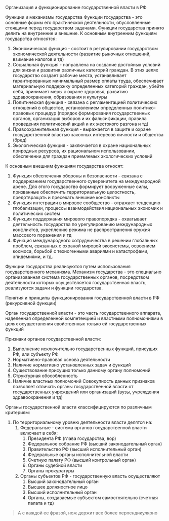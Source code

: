 Организация и функционирование государственной власти в РФ

Функции и механизмы государства
Функции государства - это основные формы его практической деятельности, обусловленные стоящими перед государством задачами. Функции государства принято делить на внутренние и внешние. 
К основным внутренним функциям государства относятся:
1) Экономическая функция - состоит в регулировании государством экономической деятельности (развитие рыночных отношений, взимание налогов и тд)
2) Социальная функция - направлена на создание достойных условий для жизни и развития различных категорий граждан. В этих целях государство создает рабочие места, устанавливает гарантированных минимальный размер оплаты труда, обеспечивает материальную поддержку определенных категорий граждан, убейте себя, принимает меры к охране здоровья, развитию здравоохранения, образования и культуры 
3) Политическая функция - связана с регламентацией политических отношений в обществе, установлением определенных политико-правовых процедур (порядок формирования государственных органов, организация выборов и их фальсификации, правила проведения политический акций и их жестокого разгона и тд)
4) Правоохранительная функция - выражается в защите и охране государственной властью законных интересов личности и общества (бред) 
5) Экологическая функция - заключается в охране национальных природных ресурсов, их рациональном использовании, обеспечении для граждан приемлемых экологических условий  

К основным внешним функциям государства относят:
1) Функция обеспечения обороны и безопасности - связана с поддержанием государственного суверенитета на международной арене. Для этого государство формирует вооруженные силы, призванные обеспечить территориальную целостность, предотвращать и пресекать внешние конфликты
2) Функция интеграции в мировое сообщество  - отражает тенденцию глобализации, процессы взаимодействия национальных экономик и политических систем
3) Функция поддержания мирового правопорядка - охватывает деятельность государства по урегулированию международных конфликтов, укреплению режима не распространения оружия массового поражения и тд
4) Функция международного сотрудничества в решении глобальных проблем, связанных с охраной мировой экосистемы, освоением космоса, борьбой с техногенными авариями и катастрофами, эпидемиями, и тд. 

Функции государства реализуются путем использования государственного механизма. 
Механизм государства - это специально организованная система государственных органов, посредством деятельности которых осуществляется государственная власть, реализуются задачи и функции государства. 


Понятия и принципы функционирования государственной власти в РФ (рекурсивной функции)

Орган государственной власти - это часть государственного аппарата, наделенная определенной компетенцией и властными полномочиями в целях осуществления свойственных только ей государственных функций

Признаки органов государственной власти:
1) Выполнение исключительно государственных функций, присущих РФ, или субъекту РФ
2) Нормативно-правовая основа деятельности
3) Наличие нормативно установленных задач и функций 
4) Существование присущих только данному органу полномочий
5) Структурная обособленность
6) Наличие властных полномочий 
Совокупность данных признаков позволяет отличать органы государственной власти от государственных учреждений или организаций (вузы, учреждения здравоохранения и тд)

Органы государственной власти классифицируются по различным критериям:
1) По территориальному уровню деятельности власти делятся на:
	1) Федеральные - система органов государственной власти включает в себя:
		1) Президента РФ (глава государства, вор)
		2) Федеральное собрание РФ (высший законодательный орган)
		3) Правительство РФ (высший исполнительный орган)
		4) Федеральные органы исполнительной власти
		5) Счетную палату РФ (высший контрольный орган)
		6) Органы судебной власти 
		7) Органы прокуратуры 
	2) Органы субъектов РФ - государственную власть осуществляют
		1) Высший законодательный орган
		2) Высшее должностное лицо 
		3) Высший исполнительный орган 
		4) Органы, создаваемые субъектом самостоятельно (счетная палата и тд)


>А с каждой ее фразой, нож держит все более перпендикулярно

